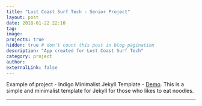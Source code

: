 ```yaml
---
title: "Lost Coast Surf Tech - Senior Project"
layout: post
date: 2018-01-22 22:10
tag: 
image: 
projects: true
hidden: true # don't count this post in blog pagination
description: "App created for Lost Coast Surf Tech"
category: project
author: 
externalLink: false
---
```



Example of project - Indigo Minimalist Jekyll Template - [Demo](http://sergiokopplin.github.io/indigo/). This is a simple and minimalist template for Jekyll for those who likes to eat noodles.

---
